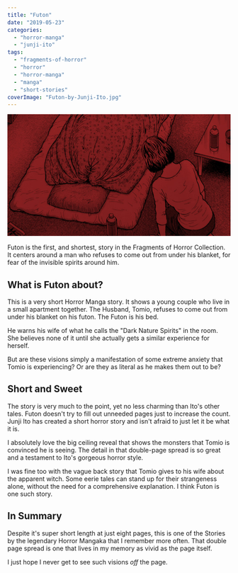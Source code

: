 ```yaml
---
title: "Futon"
date: "2019-05-23"
categories: 
  - "horror-manga"
  - "junji-ito"
tags: 
  - "fragments-of-horror"
  - "horror"
  - "horror-manga"
  - "manga"
  - "short-stories"
coverImage: "Futon-by-Junji-Ito.jpg"
---
```


[![](images/Futon-by-Junji-Ito.jpg)](https://davidpeach.co.uk/wp-content/uploads/2023/04/Futon-by-Junji-Ito.jpg)

Futon is the first, and shortest, story in the Fragments of Horror Collection. It centers around a man who refuses to come out from under his blanket, for fear of the invisible spirits around him.

## What is Futon about?

This is a very short Horror Manga story. It shows a young couple who live in a small apartment together. The Husband, Tomio, refuses to come out from under his blanket on his futon. The Futon is his bed.

He warns his wife of what he calls the "Dark Nature Spirits" in the room. She believes none of it until she actually gets a similar experience for herself.

But are these visions simply a manifestation of some extreme anxiety that Tomio is experiencing? Or are they as literal as he makes them out to be?

## Short and Sweet

The story is very much to the point, yet no less charming than Ito's other tales. Futon doesn't try to fill out unneeded pages just to increase the count. Junji Ito has created a short horror story and isn't afraid to just let it be what it is.

I absolutely love the big ceiling reveal that shows the monsters that Tomio is convinced he is seeing. The detail in that double-page spread is so great and a testament to Ito's gorgeous horror style.

I was fine too with the vague back story that Tomio gives to his wife about the apparent witch. Some eerie tales can stand up for their strangeness alone, without the need for a comprehensive explanation. I think Futon is one such story.

## In Summary

Despite it's super short length at just eight pages, this is one of the Stories by the legendary Horror Mangaka that I remember more often. That double page spread is one that lives in my memory as vivid as the page itself.

I just hope I never get to see such visions _off_ the page.
